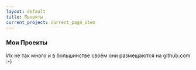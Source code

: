 ```yaml
---
layout: default
title: Проекты
current_project: current_page_item
---
```

### Мои Проекты ###

Их не так много и в большинстве своём они размещаются на github.com :-)
